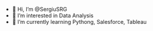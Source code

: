 - 👋 Hi, I’m @SergiuSRG
- 👀 I’m interested in Data Analysis
- 🌱 I’m currently learning Pythong, Salesforce, Tableau

<!---
SergiuSRG/SergiuSRG is a ✨ special ✨ repository because its `README.md` (this file) appears on your GitHub profile.
You can click the Preview link to take a look at your changes.
--->
